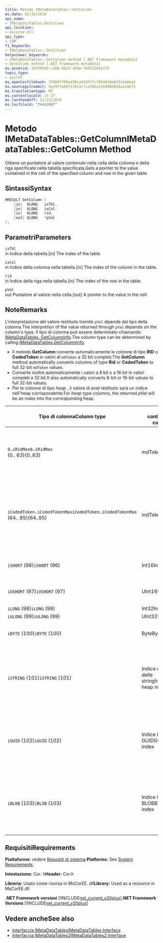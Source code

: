 ```yaml
---
title: Metodo IMetaDataTables::GetColumn
ms.date: 02/25/2019
api_name:
- IMetaDataTables.GetColumn
api_location:
- mscoree.dll
api_type:
- COM
f1_keywords:
- IMetaDataTables::GetColumn
helpviewer_keywords:
- IMetaDataTables::GetColumn method [.NET Framework metadata]
- GetColumn method [.NET Framework metadata]
ms.assetid: 1032055b-cabb-45c5-a50e-7e853201b175
topic_type:
- apiref
ms.openlocfilehash: 376b9ff09ad38ca43d57fcf064458e0331da8aad
ms.sourcegitcommit: 9a39f2a06f110c9c7ca54ba216900d038aa14ef3
ms.translationtype: MT
ms.contentlocale: it-IT
ms.lasthandoff: 11/23/2019
ms.locfileid: "74442007"
---
```

# <a name="imetadatatablesgetcolumn-method"></a><span data-ttu-id="b2575-102">Metodo IMetaDataTables::GetColumn</span><span class="sxs-lookup"><span data-stu-id="b2575-102">IMetaDataTables::GetColumn Method</span></span>
<span data-ttu-id="b2575-103">Ottiene un puntatore al valore contenuto nella cella della colonna e della riga specificate nella tabella specificata.</span><span class="sxs-lookup"><span data-stu-id="b2575-103">Gets a pointer to the value contained in the cell of the specified column and row in the given table.</span></span>  
  
## <a name="syntax"></a><span data-ttu-id="b2575-104">Sintassi</span><span class="sxs-lookup"><span data-stu-id="b2575-104">Syntax</span></span>  
  
```cpp  
HRESULT GetColumn (   
    [in]  ULONG   ixTbl,  
    [in]  ULONG   ixCol,  
    [in]  ULONG   rid,  
    [out] ULONG   *pVal  
);  
```  
  
## <a name="parameters"></a><span data-ttu-id="b2575-105">Parametri</span><span class="sxs-lookup"><span data-stu-id="b2575-105">Parameters</span></span>

 `ixTbl`  
 <span data-ttu-id="b2575-106">in Indice della tabella.</span><span class="sxs-lookup"><span data-stu-id="b2575-106">[in] The index of the table.</span></span>  
  
 `ixCol`  
 <span data-ttu-id="b2575-107">in Indice della colonna nella tabella.</span><span class="sxs-lookup"><span data-stu-id="b2575-107">[in] The index of the column in the table.</span></span>  
  
 `rid`  
 <span data-ttu-id="b2575-108">in Indice della riga nella tabella.</span><span class="sxs-lookup"><span data-stu-id="b2575-108">[in] The index of the row in the table.</span></span>  
  
 `pVal`  
 <span data-ttu-id="b2575-109">out Puntatore al valore nella cella.</span><span class="sxs-lookup"><span data-stu-id="b2575-109">[out] A pointer to the value in the cell.</span></span>  
 
## <a name="remarks"></a><span data-ttu-id="b2575-110">Note</span><span class="sxs-lookup"><span data-stu-id="b2575-110">Remarks</span></span>

<span data-ttu-id="b2575-111">L'interpretazione del valore restituito tramite `pVal` dipende dal tipo della colonna.</span><span class="sxs-lookup"><span data-stu-id="b2575-111">The interpretion of the value returned through `pVal` depends on the column's type.</span></span> <span data-ttu-id="b2575-112">Il tipo di colonna può essere determinato chiamando [IMetaDataTables. GetColumnInfo](imetadatatables-getcolumninfo-method.md).</span><span class="sxs-lookup"><span data-stu-id="b2575-112">The column type can be determined by calling [IMetaDataTables.GetColumnInfo](imetadatatables-getcolumninfo-method.md).</span></span>

- <span data-ttu-id="b2575-113">Il metodo **GetColumn** converte automaticamente le colonne di tipo **RID** o **CodedToken** in valori di `mdToken` a 32 bit completi.</span><span class="sxs-lookup"><span data-stu-id="b2575-113">The **GetColumn** method automatically converts columns of type **Rid** or **CodedToken** to full 32-bit `mdToken` values.</span></span>
- <span data-ttu-id="b2575-114">Converte inoltre automaticamente i valori a 8 bit o a 16 bit in valori completi a 32 bit.</span><span class="sxs-lookup"><span data-stu-id="b2575-114">It also automatically converts 8-bit or 16-bit values to full 32-bit values.</span></span> 
- <span data-ttu-id="b2575-115">Per le colonne di tipo *heap* , il valore di *pval* restituito sarà un indice nell'heap corrispondente.</span><span class="sxs-lookup"><span data-stu-id="b2575-115">For *heap* type columns, the returned *pVal* will be an index into the corresponding heap.</span></span>

| <span data-ttu-id="b2575-116">Tipo di colonna</span><span class="sxs-lookup"><span data-stu-id="b2575-116">Column type</span></span>              | <span data-ttu-id="b2575-117">pVal contiene</span><span class="sxs-lookup"><span data-stu-id="b2575-117">pVal contains</span></span> | <span data-ttu-id="b2575-118">Commento</span><span class="sxs-lookup"><span data-stu-id="b2575-118">Comment</span></span>                          |
|--------------------------|---------------|-----------------------------------|
| <span data-ttu-id="b2575-119">`0`..`iRidMax`</span><span class="sxs-lookup"><span data-stu-id="b2575-119">`0`..`iRidMax`</span></span><br><span data-ttu-id="b2575-120">(0.. 63)</span><span class="sxs-lookup"><span data-stu-id="b2575-120">(0..63)</span></span>  | <span data-ttu-id="b2575-121">mdToken</span><span class="sxs-lookup"><span data-stu-id="b2575-121">mdToken</span></span>     | <span data-ttu-id="b2575-122">*pval* conterrà un token completo.</span><span class="sxs-lookup"><span data-stu-id="b2575-122">*pVal* will contain a full Token.</span></span> <span data-ttu-id="b2575-123">La funzione converte automaticamente il RID in un token completo.</span><span class="sxs-lookup"><span data-stu-id="b2575-123">The function automatically converts the Rid into a full token.</span></span> |
| <span data-ttu-id="b2575-124">`iCodedToken`..`iCodedTokenMax`</span><span class="sxs-lookup"><span data-stu-id="b2575-124">`iCodedToken`..`iCodedTokenMax`</span></span><br><span data-ttu-id="b2575-125">(64.. 95)</span><span class="sxs-lookup"><span data-stu-id="b2575-125">(64..95)</span></span> | <span data-ttu-id="b2575-126">mdToken</span><span class="sxs-lookup"><span data-stu-id="b2575-126">mdToken</span></span> | <span data-ttu-id="b2575-127">Al ritorno, *pval* conterrà un token completo.</span><span class="sxs-lookup"><span data-stu-id="b2575-127">Upon return, *pVal* will contain a full Token.</span></span> <span data-ttu-id="b2575-128">La funzione decomprime automaticamente il CodedToken in un token completo.</span><span class="sxs-lookup"><span data-stu-id="b2575-128">The function automatically decompresses the CodedToken into a full token.</span></span> |
| <span data-ttu-id="b2575-129">`iSHORT` (96)</span><span class="sxs-lookup"><span data-stu-id="b2575-129">`iSHORT` (96)</span></span>            | <span data-ttu-id="b2575-130">Int16</span><span class="sxs-lookup"><span data-stu-id="b2575-130">Int16</span></span>         | <span data-ttu-id="b2575-131">Firma automaticamente estesa a 32 bit.</span><span class="sxs-lookup"><span data-stu-id="b2575-131">Automatically sign-extended to 32-bit.</span></span>  |
| <span data-ttu-id="b2575-132">`iUSHORT` (97)</span><span class="sxs-lookup"><span data-stu-id="b2575-132">`iUSHORT` (97)</span></span>           | <span data-ttu-id="b2575-133">UInt16</span><span class="sxs-lookup"><span data-stu-id="b2575-133">UInt16</span></span>        | <span data-ttu-id="b2575-134">Firma automaticamente estesa a 32 bit.</span><span class="sxs-lookup"><span data-stu-id="b2575-134">Automatically sign-extended to 32-bit.</span></span>  |
| <span data-ttu-id="b2575-135">`iLONG` (98)</span><span class="sxs-lookup"><span data-stu-id="b2575-135">`iLONG` (98)</span></span>             | <span data-ttu-id="b2575-136">Int32</span><span class="sxs-lookup"><span data-stu-id="b2575-136">Int32</span></span>         |                                        | 
| <span data-ttu-id="b2575-137">`iULONG` (99)</span><span class="sxs-lookup"><span data-stu-id="b2575-137">`iULONG` (99)</span></span>            | <span data-ttu-id="b2575-138">UInt32</span><span class="sxs-lookup"><span data-stu-id="b2575-138">UInt32</span></span>        |                                        |
| <span data-ttu-id="b2575-139">`iBYTE` (100)</span><span class="sxs-lookup"><span data-stu-id="b2575-139">`iBYTE` (100)</span></span>            | <span data-ttu-id="b2575-140">Byte</span><span class="sxs-lookup"><span data-stu-id="b2575-140">Byte</span></span>          | <span data-ttu-id="b2575-141">Firma automaticamente estesa a 32 bit.</span><span class="sxs-lookup"><span data-stu-id="b2575-141">Automatically sign-extended to 32-bit.</span></span>  |
| <span data-ttu-id="b2575-142">`iSTRING` (101)</span><span class="sxs-lookup"><span data-stu-id="b2575-142">`iSTRING` (101)</span></span>          | <span data-ttu-id="b2575-143">Indice dell'heap delle stringhe</span><span class="sxs-lookup"><span data-stu-id="b2575-143">String heap index</span></span> | <span data-ttu-id="b2575-144">*pval* è un indice nell'heap delle stringhe.</span><span class="sxs-lookup"><span data-stu-id="b2575-144">*pVal* is an index into the String heap.</span></span> <span data-ttu-id="b2575-145">Usare [IMetadataTables:: GetString](imetadatatables-getstring-method.md) per ottenere il valore della stringa di colonna effettivo.</span><span class="sxs-lookup"><span data-stu-id="b2575-145">Use [IMetadataTables::GetString](imetadatatables-getstring-method.md) to get the actual column String value.</span></span> |
| <span data-ttu-id="b2575-146">`iGUID` (102)</span><span class="sxs-lookup"><span data-stu-id="b2575-146">`iGUID` (102)</span></span>            | <span data-ttu-id="b2575-147">Indice heap GUID</span><span class="sxs-lookup"><span data-stu-id="b2575-147">Guid heap index</span></span> | <span data-ttu-id="b2575-148">*pval* è un indice nell'heap GUID.</span><span class="sxs-lookup"><span data-stu-id="b2575-148">*pVal* is an index into the Guid heap.</span></span> <span data-ttu-id="b2575-149">Usare [IMetadataTables:: GetGuid](imetadatatables-getguid-method.md) per ottenere il valore effettivo del GUID della colonna.</span><span class="sxs-lookup"><span data-stu-id="b2575-149">Use [IMetadataTables::GetGuid](imetadatatables-getguid-method.md) to get the actual column Guid value.</span></span> |
| <span data-ttu-id="b2575-150">`iBLOB` (103)</span><span class="sxs-lookup"><span data-stu-id="b2575-150">`iBLOB` (103)</span></span>            | <span data-ttu-id="b2575-151">Indice heap BLOB</span><span class="sxs-lookup"><span data-stu-id="b2575-151">Blob heap index</span></span> | <span data-ttu-id="b2575-152">*pval* è un indice nell'heap BLOB.</span><span class="sxs-lookup"><span data-stu-id="b2575-152">*pVal* is an index into the Blob heap.</span></span> <span data-ttu-id="b2575-153">Usare [IMetadataTables:: GetBlob](imetadatatables-getblob-method.md) per ottenere il valore effettivo del BLOB della colonna.</span><span class="sxs-lookup"><span data-stu-id="b2575-153">Use [IMetadataTables::GetBlob](imetadatatables-getblob-method.md) to get the actual column Blob value.</span></span> |
  
## <a name="requirements"></a><span data-ttu-id="b2575-154">Requisiti</span><span class="sxs-lookup"><span data-stu-id="b2575-154">Requirements</span></span>  
 <span data-ttu-id="b2575-155">**Piattaforme:** vedere [Requisiti di sistema](../../../../docs/framework/get-started/system-requirements.md).</span><span class="sxs-lookup"><span data-stu-id="b2575-155">**Platforms:** See [System Requirements](../../../../docs/framework/get-started/system-requirements.md).</span></span>  
  
 <span data-ttu-id="b2575-156">**Intestazione:** Cor. h</span><span class="sxs-lookup"><span data-stu-id="b2575-156">**Header:** Cor.h</span></span>  
  
 <span data-ttu-id="b2575-157">**Libreria:** Usato come risorsa in MsCorEE. dll</span><span class="sxs-lookup"><span data-stu-id="b2575-157">**Library:** Used as a resource in MsCorEE.dll</span></span>  
  
 <span data-ttu-id="b2575-158">**.NET Framework versioni** [!INCLUDE[net_current_v20plus](../../../../includes/net-current-v20plus-md.md)]</span><span class="sxs-lookup"><span data-stu-id="b2575-158">**.NET Framework Versions** [!INCLUDE[net_current_v20plus](../../../../includes/net-current-v20plus-md.md)]</span></span>  
  
## <a name="see-also"></a><span data-ttu-id="b2575-159">Vedere anche</span><span class="sxs-lookup"><span data-stu-id="b2575-159">See also</span></span>

- [<span data-ttu-id="b2575-160">Interfaccia IMetaDataTables</span><span class="sxs-lookup"><span data-stu-id="b2575-160">IMetaDataTables Interface</span></span>](../../../../docs/framework/unmanaged-api/metadata/imetadatatables-interface.md)
- [<span data-ttu-id="b2575-161">Interfaccia IMetaDataTables2</span><span class="sxs-lookup"><span data-stu-id="b2575-161">IMetaDataTables2 Interface</span></span>](../../../../docs/framework/unmanaged-api/metadata/imetadatatables2-interface.md)
